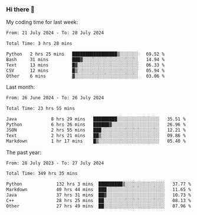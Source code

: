 ### Hi there 👋

My coding time for last week:

<!--START_SECTION:week-->

```txt
From: 21 July 2024 - To: 28 July 2024

Total Time: 3 hrs 28 mins

Python   2 hrs 25 mins   █████████████████▒░░░░░░░   69.52 %
Bash     31 mins         ███▓░░░░░░░░░░░░░░░░░░░░░   14.94 %
Text     13 mins         █▓░░░░░░░░░░░░░░░░░░░░░░░   06.33 %
CSV      12 mins         █▒░░░░░░░░░░░░░░░░░░░░░░░   05.94 %
Other    6 mins          ▓░░░░░░░░░░░░░░░░░░░░░░░░   03.06 %
```

<!--END_SECTION:week-->

Last month:

<!--START_SECTION:month-->

```txt
From: 26 June 2024 - To: 26 July 2024

Total Time: 23 hrs 55 mins

Java             8 hrs 29 mins   █████████░░░░░░░░░░░░░░░░   35.51 %
Python           6 hrs 26 mins   ██████▓░░░░░░░░░░░░░░░░░░   26.96 %
JSON             2 hrs 55 mins   ███░░░░░░░░░░░░░░░░░░░░░░   12.21 %
Text             2 hrs 21 mins   ██▒░░░░░░░░░░░░░░░░░░░░░░   09.86 %
Markdown         1 hr 17 mins    █▒░░░░░░░░░░░░░░░░░░░░░░░   05.40 %
```

<!--END_SECTION:month-->

The past year:

<!--START_SECTION:year-->

```txt
From: 28 July 2023 - To: 27 July 2024

Total Time: 349 hrs 35 mins

Python             132 hrs 3 mins  █████████▒░░░░░░░░░░░░░░░   37.77 %
Markdown           40 hrs 44 mins  ███░░░░░░░░░░░░░░░░░░░░░░   11.65 %
Java               37 hrs 31 mins  ██▓░░░░░░░░░░░░░░░░░░░░░░   10.73 %
C++                28 hrs 25 mins  ██░░░░░░░░░░░░░░░░░░░░░░░   08.13 %
Other              27 hrs 49 mins  ██░░░░░░░░░░░░░░░░░░░░░░░   07.96 %
```

<!--END_SECTION:year-->
